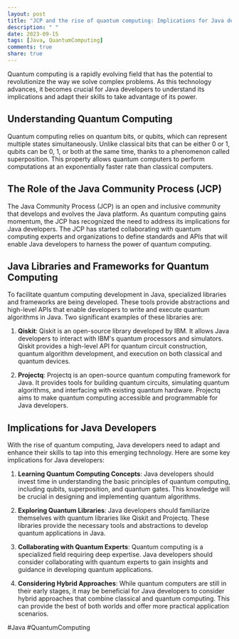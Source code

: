 ```yaml
---
layout: post
title: "JCP and the rise of quantum computing: Implications for Java developers"
description: " "
date: 2023-09-15
tags: [Java, QuantumComputing]
comments: true
share: true
---
```


Quantum computing is a rapidly evolving field that has the potential to revolutionize the way we solve complex problems. As this technology advances, it becomes crucial for Java developers to understand its implications and adapt their skills to take advantage of its power.

## Understanding Quantum Computing

Quantum computing relies on quantum bits, or qubits, which can represent multiple states simultaneously. Unlike classical bits that can be either 0 or 1, qubits can be 0, 1, or both at the same time, thanks to a phenomenon called superposition. This property allows quantum computers to perform computations at an exponentially faster rate than classical computers.

## The Role of the Java Community Process (JCP)

The Java Community Process (JCP) is an open and inclusive community that develops and evolves the Java platform. As quantum computing gains momentum, the JCP has recognized the need to address its implications for Java developers. The JCP has started collaborating with quantum computing experts and organizations to define standards and APIs that will enable Java developers to harness the power of quantum computing.

## Java Libraries and Frameworks for Quantum Computing

To facilitate quantum computing development in Java, specialized libraries and frameworks are being developed. These tools provide abstractions and high-level APIs that enable developers to write and execute quantum algorithms in Java. Two significant examples of these libraries are:

1. **Qiskit**: Qiskit is an open-source library developed by IBM. It allows Java developers to interact with IBM's quantum processors and simulators. Qiskit provides a high-level API for quantum circuit construction, quantum algorithm development, and execution on both classical and quantum devices.

2. **Projectq**: Projectq is an open-source quantum computing framework for Java. It provides tools for building quantum circuits, simulating quantum algorithms, and interfacing with existing quantum hardware. Projectq aims to make quantum computing accessible and programmable for Java developers.

## Implications for Java Developers

With the rise of quantum computing, Java developers need to adapt and enhance their skills to tap into this emerging technology. Here are some key implications for Java developers:

1. **Learning Quantum Computing Concepts**: Java developers should invest time in understanding the basic principles of quantum computing, including qubits, superposition, and quantum gates. This knowledge will be crucial in designing and implementing quantum algorithms.

2. **Exploring Quantum Libraries**: Java developers should familiarize themselves with quantum libraries like Qiskit and Projectq. These libraries provide the necessary tools and abstractions to develop quantum applications in Java.

3. **Collaborating with Quantum Experts**: Quantum computing is a specialized field requiring deep expertise. Java developers should consider collaborating with quantum experts to gain insights and guidance in developing quantum applications.

4. **Considering Hybrid Approaches**: While quantum computers are still in their early stages, it may be beneficial for Java developers to consider hybrid approaches that combine classical and quantum computing. This can provide the best of both worlds and offer more practical application scenarios.

#Java #QuantumComputing